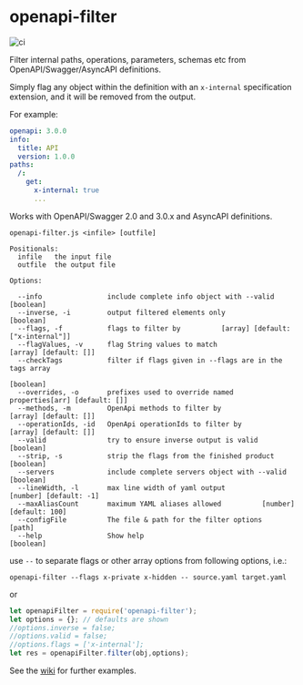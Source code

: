 # openapi-filter

![ci](https://github.com/Mermade/openapi-filter/workflows/ci/badge.svg)

Filter internal paths, operations, parameters, schemas etc from OpenAPI/Swagger/AsyncAPI definitions.

Simply flag any object within the definition with an `x-internal` specification extension, and it will be removed from the output.

For example:

```yaml
openapi: 3.0.0
info:
  title: API
  version: 1.0.0
paths:
  /:
    get:
      x-internal: true
      ...
```

Works with OpenAPI/Swagger 2.0 and 3.0.x and AsyncAPI definitions.

```
openapi-filter.js <infile> [outfile]

Positionals:
  infile   the input file
  outfile  the output file

Options:

  --info                include complete info object with --valid           [boolean]
  --inverse, -i         output filtered elements only                       [boolean]
  --flags, -f           flags to filter by          [array] [default: ["x-internal"]]
  --flagValues, -v      flag String values to match             [array] [default: []]
  --checkTags           filter if flags given in --flags are in the tags array
                                                                       [boolean]
  --overrides, -o       prefixes used to override named properties[arr] [default: []]
  --methods, -m         OpenApi methods to filter by            [array] [default: []]
  --operationIds, -id   OpenApi operationIds to filter by       [array] [default: []]
  --valid               try to ensure inverse output is valid               [boolean]
  --strip, -s           strip the flags from the finished product           [boolean]
  --servers             include complete servers object with --valid        [boolean]
  --lineWidth, -l       max line width of yaml output          [number] [default: -1]
  --maxAliasCount       maximum YAML aliases allowed          [number] [default: 100]
  --configFile          The file & path for the filter options                 [path]
  --help                Show help                                           [boolean]
```

use `--` to separate flags or other array options from following options, i.e.:

`openapi-filter --flags x-private x-hidden -- source.yaml target.yaml`

or

```javascript
let openapiFilter = require('openapi-filter');
let options = {}; // defaults are shown
//options.inverse = false;
//options.valid = false;
//options.flags = ['x-internal'];
let res = openapiFilter.filter(obj,options);
```

See the [wiki](https://github.com/Mermade/openapi-filter/wiki) for further examples.
